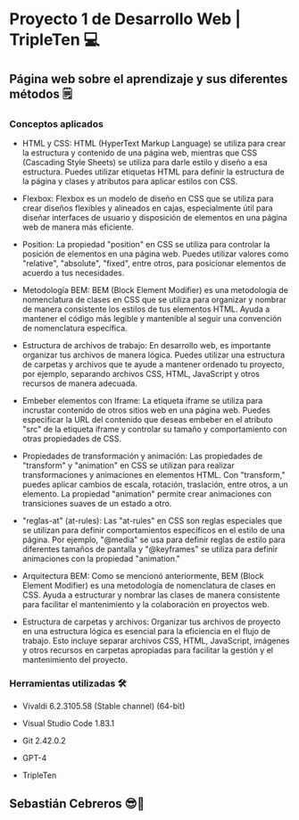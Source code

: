# Proyecto 1 de Desarrollo Web | TripleTen 💻

## Página web sobre el aprendizaje y sus diferentes métodos 🗒

### Conceptos aplicados

- HTML y CSS: HTML (HyperText Markup Language) se utiliza para crear la estructura y contenido de una página web, mientras que CSS (Cascading Style Sheets) se utiliza para darle estilo y diseño a esa estructura. Puedes utilizar etiquetas HTML para definir la estructura de la página y clases y atributos para aplicar estilos con CSS.

- Flexbox: Flexbox es un modelo de diseño en CSS que se utiliza para crear diseños flexibles y alineados en cajas, especialmente útil para diseñar interfaces de usuario y disposición de elementos en una página web de manera más eficiente.

- Position: La propiedad "position" en CSS se utiliza para controlar la posición de elementos en una página web. Puedes utilizar valores como "relative", "absolute", "fixed", entre otros, para posicionar elementos de acuerdo a tus necesidades.

- Metodología BEM: BEM (Block Element Modifier) es una metodología de nomenclatura de clases en CSS que se utiliza para organizar y nombrar de manera consistente los estilos de tus elementos HTML. Ayuda a mantener el código más legible y mantenible al seguir una convención de nomenclatura específica.

- Estructura de archivos de trabajo: En desarrollo web, es importante organizar tus archivos de manera lógica. Puedes utilizar una estructura de carpetas y archivos que te ayude a mantener ordenado tu proyecto, por ejemplo, separando archivos CSS, HTML, JavaScript y otros recursos de manera adecuada.

- Embeber elementos con Iframe: La etiqueta iframe se utiliza para incrustar contenido de otros sitios web en una página web. Puedes especificar la URL del contenido que deseas embeber en el atributo "src" de la etiqueta iframe y controlar su tamaño y comportamiento con otras propiedades de CSS.

- Propiedades de transformación y animación: Las propiedades de "transform" y "animation" en CSS se utilizan para realizar transformaciones y animaciones en elementos HTML. Con "transform," puedes aplicar cambios de escala, rotación, traslación, entre otros, a un elemento. La propiedad "animation" permite crear animaciones con transiciones suaves de un estado a otro.

- "reglas-at" (at-rules): Las "at-rules" en CSS son reglas especiales que se utilizan para definir comportamientos específicos en el estilo de una página. Por ejemplo, "@media" se usa para definir reglas de estilo para diferentes tamaños de pantalla y "@keyframes" se utiliza para definir animaciones con la propiedad "animation."

- Arquitectura BEM: Como se mencionó anteriormente, BEM (Block Element Modifier) es una metodología de nomenclatura de clases en CSS. Ayuda a estructurar y nombrar las clases de manera consistente para facilitar el mantenimiento y la colaboración en proyectos web.

- Estructura de carpetas y archivos: Organizar tus archivos de proyecto en una estructura lógica es esencial para la eficiencia en el flujo de trabajo. Esto incluye separar archivos CSS, HTML, JavaScript, imágenes y otros recursos en carpetas apropiadas para facilitar la gestión y el mantenimiento del proyecto.

### Herramientas utilizadas 🛠

- Vivaldi 6.2.3105.58 (Stable channel) (64-bit)

- Visual Studio Code 1.83.1

- Git 2.42.0.2

- GPT-4

- TripleTen

## Sebastián Cebreros 😎💜
